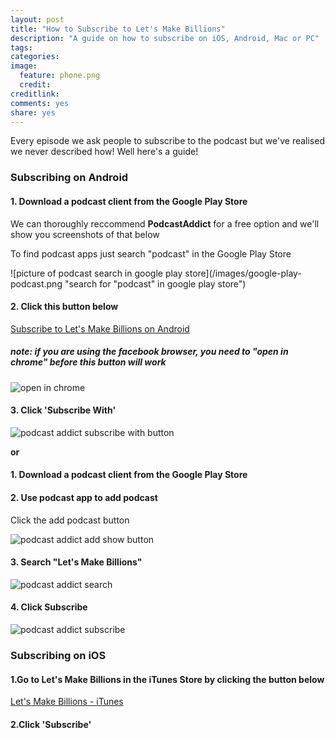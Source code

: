 ```yaml
---
layout: post
title: "How to Subscribe to Let's Make Billions"
description: "A guide on how to subscribe on iOS, Android, Mac or PC"
tags:
categories:
image:
  feature: phone.png
  credit: 
creditlink:
comments: yes
share: yes
---
```


Every episode we ask people to subscribe to the podcast but we've realised we never described how! Well here's a guide!

### Subscribing on Android

#### 1. Download a podcast client from the Google Play Store

We can thoroughly reccommend **PodcastAddict** for a free option and we'll show you screenshots of that below

To find podcast apps just search "podcast" in the Google Play Store

![picture of podcast search in google play store](/images/google-play-podcast.png "search for "podcast" in google play store")

#### 2. Click this button below

<a class="btn btn-success" href="http://subscribeonandroid.com/www.omnycontent.com/d/playlist/f74cc2ac-5cea-4914-99d8-a67c008ca26e/df7f3c35-9d13-4dc2-baa6-a67c008d8993/1ababd79-c1db-453a-8c7d-a67c008d899c/podcast.rss" title="Subscribe on Android">Subscribe to Let's Make Billions on Android</a>

##### note: if you are using the facebook browser, you need to "open in chrome" before this button will work

![open in chrome](/images/open-in-chrome.png "open in chrome")

#### 3. Click 'Subscribe With'

![podcast addict subscribe with button](/images/podcast-addict-rss-subscribe-with.png "podcast addict subscribe with button")

**or**

#### 1. Download a podcast client from the Google Play Store

#### 2. Use podcast app to add podcast

Click the add podcast button

![podcast addict add show button](/images/podcast-addict-home-arrow.jpg "podcast addict add show button")

#### 3. Search "Let's Make Billions"


![podcast addict search](/images/podcast-addict-search.png "podcast addict search")

#### 4. Click Subscribe

![podcast addict subscribe](/images/podcast-addict-subscribe.png "podcast addict subscribe")

### Subscribing on iOS

#### 1.Go to Let's Make Billions in the iTunes Store by clicking the button below

<a class="btn btn-info" href="https://itunes.apple.com/au/podcast/lets-make-billions-comedy/id1140431298">Let's Make Billions - iTunes</a>

#### 2.Click 'Subscribe'